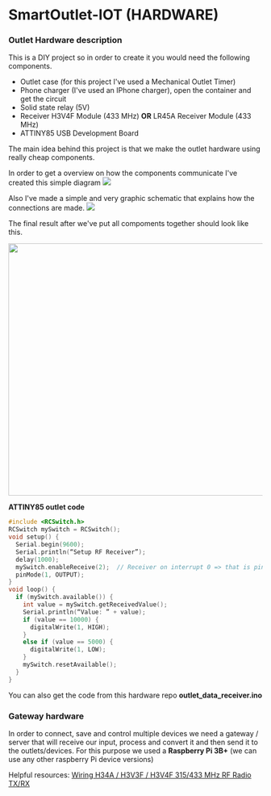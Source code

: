# SmartOutlet-IOT (HARDWARE)

### Outlet Hardware description

This is a DIY project so in order to create it you would need the following components.
 * Outlet case (for this project I've used a Mechanical Outlet Timer)
 * Phone charger (I've used an IPhone charger), open the container and get the circuit
 * Solid state relay (5V)
 * Receiver H3V4F Module (433 MHz) <b>OR</b> LR45A Receiver Module (433 MHz)
 * ATTINY85 USB Development Board
 
 The main idea behind this project is that we make the outlet hardware using really cheap components.
 
 In order to get a overview on how the components communicate I've created this simple diagram 
![](https://github.com/ManolescuSebastian/SmartOutlet-IOT/tree/master/hardware/images/outlet%20images/smart_outlet_hw_overview.jpg)
 
 Also I've made a simple and very graphic schematic that explains how the connections are made.
![](https://github.com/ManolescuSebastian/SmartOutlet-IOT/tree/master/hardware/images/outlet%20images/smart_outlet_design.jpg)
 
 
 The final result after we've put all compoments together should look like this.

<p align="center"><img src="https://github.com/ManolescuSebastian/SmartOutlet-IOT/tree/master/hardware/images/outlet%20images/outlet_result_01.jpg" width="600" height="500"></p>                                                                                                                                 
<b>ATTINY85 outlet code</b></br>

```C
#include <RCSwitch.h>
RCSwitch mySwitch = RCSwitch();
void setup() {
  Serial.begin(9600);
  Serial.println(“Setup RF Receiver”);
  delay(1000);
  mySwitch.enableReceive(2);  // Receiver on interrupt 0 => that is pin #2
  pinMode(1, OUTPUT);
}
void loop() {
  if (mySwitch.available()) {
    int value = mySwitch.getReceivedValue();
    Serial.println(“Value: ” + value);
    if (value == 10000) {
      digitalWrite(1, HIGH);
    }
    else if (value == 5000) {
      digitalWrite(1, LOW);
    }
    mySwitch.resetAvailable();
  }
}   
```

You can also get the code from this hardware repo <b>outlet_data_receiver.ino</b>

 ### Gateway hardware
 
 In order to connect, save and control multiple devices we need a gateway / server that will receive our input, process and convert it and then send it to the outlets/devices.
 For this purpose we used a <b>Raspberry Pi 3B+</b> (we can use any other raspberry Pi device versions)
 
 Helpful resources:
 [ Wiring H34A / H3V3F / H3V4F 315/433 MHz RF Radio TX/RX]( https://www.14core.com/wiring-h34a-h3v3f-h3v4f-315-433-mhz-wireless-rf-tx-rx/)


 
